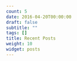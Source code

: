 ```yaml
---
count: 5
date: 2016-04-20T00:00:00
draft: false
subtitle: ""
tags: []
title: Recent Posts
weight: 10
widget: posts
---
```


